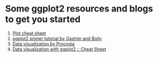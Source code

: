 # Some ggplot2 resources and blogs to get you started

1. [Plot cheat sheet](https://github.com/rstudio/cheatsheets/blob/main/data-visualization.pdf)
2. [ggplot2 primer tutorial by Gashim and Boily](https://www.data-action-lab.com/wp-content/uploads/2018/11/DSRS_GGP2.pdf)
3. [Data visualization by Procogia](https://procogia.com/data-visualization-in-r-a-ggplot2-primer/)
4. [Data visualization with ggplot2 :: Cheat Sheet](https://rstudio.github.io/cheatsheets/html/data-visualization.html)
